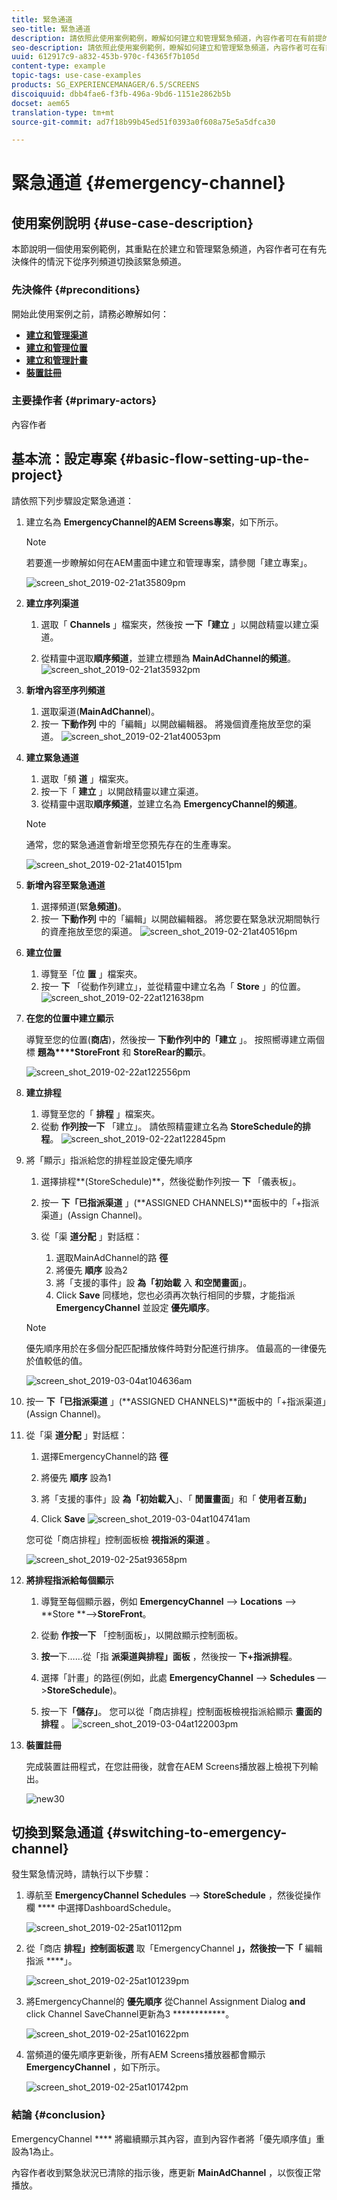 ```yaml
---
title: 緊急通道
seo-title: 緊急通道
description: 請依照此使用案例範例，瞭解如何建立和管理緊急頻道，內容作者可在有前提的情況下從順序頻道切換。
seo-description: 請依照此使用案例範例，瞭解如何建立和管理緊急頻道，內容作者可在有前提的情況下從順序頻道切換。
uuid: 612917c9-a832-453b-970c-f4365f7b105d
content-type: example
topic-tags: use-case-examples
products: SG_EXPERIENCEMANAGER/6.5/SCREENS
discoiquuid: dbb4fae6-f3fb-496a-9bd6-1151e2862b5b
docset: aem65
translation-type: tm+mt
source-git-commit: ad7f18b99b45ed51f0393a0f608a75e5a5dfca30

---
```



# 緊急通道 {#emergency-channel}

## 使用案例說明 {#use-case-description}

本節說明一個使用案例範例，其重點在於建立和管理緊急頻道，內容作者可在有先決條件的情況下從序列頻道切換該緊急頻道。

### 先決條件 {#preconditions}

開始此使用案例之前，請務必瞭解如何：

* **[建立和管理渠道](managing-channels.md)**
* **[建立和管理位置](managing-locations.md)**
* **[建立和管理計畫](managing-schedules.md)**
* **[裝置註冊](device-registration.md)**

### 主要操作者 {#primary-actors}

內容作者

## 基本流：設定專案 {#basic-flow-setting-up-the-project}

請依照下列步驟設定緊急通道：

1. 建立名為 **EmergencyChannel的AEM Screens專案**，如下所示。

   >[!NOTE]
   >
   >若要進一步瞭解如何在AEM畫面中建立和管理專案，請參閱「建立專案」。

   ![screen_shot_2019-02-21at35809pm](assets/screen_shot_2019-02-21at35809pm.png)

1. **建立序列渠道**

   1. 選取「 **Channels** 」檔案夾，然後按 **一下「建立** 」以開啟精靈以建立渠道。

   1. 從精靈中選取**順序頻道**，並建立標題為 **MainAdChannel的頻道**。
   ![screen_shot_2019-02-21at35932pm](assets/screen_shot_2019-02-21at35932pm.png)

1. **新增內容至序列頻道**

   1. 選取渠道(**MainAdChannel**)。
   1. 按一 **下動作列** 中的「編輯」以開啟編輯器。 將幾個資產拖放至您的渠道。
   ![screen_shot_2019-02-21at40053pm](assets/screen_shot_2019-02-21at40053pm.png)

1. **建立緊急通道**

   1. 選取「頻 **道** 」檔案夾。
   1. 按一下「 **建立** 」以開啟精靈以建立渠道。
   1. 從精靈中選取**順序頻道**，並建立名為 **EmergencyChannel的頻道**。
   >[!NOTE]
   >
   >通常，您的緊急通道會新增至您預先存在的生產專案。

   ![screen_shot_2019-02-21at40151pm](assets/screen_shot_2019-02-21at40151pm.png)

1. **新增內容至緊急通道**

   1. 選擇頻道(緊&#x200B;**急頻道)**。
   1. 按一 **下動作列** 中的「編輯」以開啟編輯器。 將您要在緊急狀況期間執行的資產拖放至您的渠道。
   ![screen_shot_2019-02-21at40516pm](assets/screen_shot_2019-02-21at40516pm.png)

1. **建立位置**

   1. 導覽至「位 **置** 」檔案夾。
   1. 按一 **下** 「從動作列建立」，並從精靈中建立名為「 **Store** 」的位置。
   ![screen_shot_2019-02-22at121638pm](assets/screen_shot_2019-02-22at121638pm.png)

1. **在您的位置中建立顯示**

   導覽至您的位置(**商店**)，然後按一 **下動作列中的「建立** 」。 按照嚮導建立兩個標 **題為****StoreFront** 和 **StoreRear的顯示**。

   ![screen_shot_2019-02-22at122556pm](assets/screen_shot_2019-02-22at122556pm.png)

1. **建立排程**

   1. 導覽至您的「 **排程** 」檔案夾。
   1. 從動 **作列按一下** 「建立」。 請依照精靈建立名為 **StoreSchedule的排程**。
   ![screen_shot_2019-02-22at122845pm](assets/screen_shot_2019-02-22at122845pm.png)

1. 將「顯示」指派給您的排程並設定優先順序

   1. 選擇排程**(StoreSchedule)**，然後從動作列按一 **下** 「儀表板」。

   1. 按一 **下「已指派渠道** 」(**ASSIGNED CHANNELS)**面板中的「+指派渠道」(Assign Channel)。

   1. 從「渠 **道分配** 」對話框：

      1. 選取MainAdChannel的路 **徑**
      1. 將優先 **順序** 設為2
      1. 將「支援的事件」設 **為「初始載** 入 **和空閒畫面**」。
      1. Click **Save**
      同樣地，您也必須再次執行相同的步驟，才能指派 **EmergencyChannel** 並設定 **優先順序**。
   >[!NOTE]
   >
   >優先順序用於在多個分配匹配播放條件時對分配進行排序。 值最高的一律優先於值較低的值。

   ![screen_shot_2019-03-04at104636am](assets/screen_shot_2019-03-04at104636am.png)

1. 按一 **下「已指派渠道** 」(**ASSIGNED CHANNELS)**面板中的「+指派渠道」(Assign Channel)。

1. 從「渠 **道分配** 」對話框：

   1. 選擇EmergencyChannel的路 **徑**
   1. 將優先 **順序** 設為1

   1. 將「支援的事件」設 **為「初始載入**」、「 **閒置畫面**」和「 **使用者互動」**

   1. Click **Save**
   ![screen_shot_2019-03-04at104741am](assets/screen_shot_2019-03-04at104741am.png)

   您可從「商店排程」控制面板檢 **視指派的渠道** 。

   ![screen_shot_2019-02-25at93658pm](assets/screen_shot_2019-02-25at93658pm.png)

1. **將排程指派給每個顯示**

   1. 導覽至每個顯示器，例如 **EmergencyChannel** —&gt; **Locations** —&gt; **Store **—&gt;**StoreFront**。

   1. 從動 **作按一下** 「控制面板」，以開啟顯示控制面板。
   1. **按一**&#x200B;下……從「指 **派渠道與排程」面板** ，然後按一 **下+指派排程**。

   1. 選擇「計畫」的路徑(例如，此處 **EmergencyChannel** —&gt; **Schedules** —&gt;**StoreSchedule**)。

   1. 按一下&#x200B;**「儲存」**。
   您可以從「商店排程」控制面板檢視指派給顯示 **畫面的排程** 。
   ![screen_shot_2019-03-04at122003pm](assets/screen_shot_2019-03-04at122003pm.png)

1. **裝置註冊**

   完成裝置註冊程式，在您註冊後，就會在AEM Screens播放器上檢視下列輸出。

   ![new30](assets/new30.gif)

## 切換到緊急通道 {#switching-to-emergency-channel}

發生緊急情況時，請執行以下步驟：

1. 導航至 **EmergencyChannel** **Schedules** —&gt; **StoreSchedule** ，然後從操作欄 **** 中選擇DashboardSchedule。

   ![screen_shot_2019-02-25at10112pm](assets/screen_shot_2019-02-25at101112pm.png)

1. 從「商店 **排程」控制面板選** 取「EmergencyChannel **」，然後按一下「** 編輯指派 ****」。

   ![screen_shot_2019-02-25at101239pm](assets/screen_shot_2019-02-25at101239pm.png)

1. 將EmergencyChannel的 **優先順序** 從Channel Assignment Dialog **and** click Channel SaveChannel更新為3 ************。

   ![screen_shot_2019-02-25at101622pm](assets/screen_shot_2019-02-25at101622pm.png)

1. 當頻道的優先順序更新後，所有AEM Screens播放器都會顯示 **EmergencyChannel** ，如下所示。

   ![screen_shot_2019-02-25at101742pm](assets/screen_shot_2019-02-25at101742pm.png)

### 結論 {#conclusion}

EmergencyChannel **** 將繼續顯示其內容，直到內容作者將「優先順序值」重設為1為止。

內容作者收到緊急狀況已清除的指示後，應更新 **MainAdChannel** ，以恢復正常播放。
